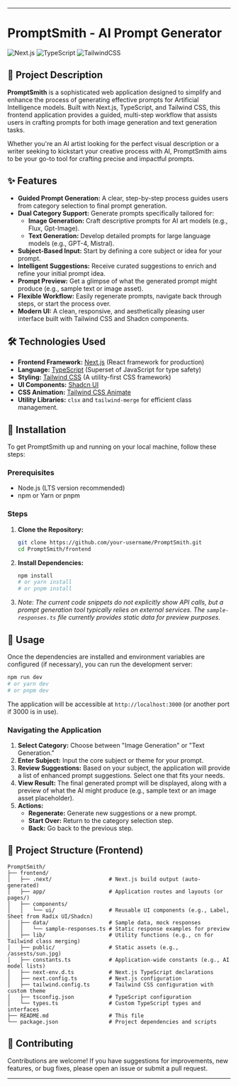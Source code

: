 
---

# PromptSmith - AI Prompt Generator

![Next.js](https://img.shields.io/badge/Next.js-Black?style=for-the-badge&logo=next.js&logoColor=white)
![TypeScript](https://img.shields.io/badge/TypeScript-007ACC?style=for-the-badge&logo=typescript&logoColor=white)
![TailwindCSS](https://img.shields.io/badge/Tailwind_CSS-38B2AC?style=for-the-badge&logo=tailwind-css&logoColor=white)

## 🚀 Project Description

**PromptSmith** is a sophisticated web application designed to simplify and enhance the process of generating effective prompts for Artificial Intelligence models. Built with Next.js, TypeScript, and Tailwind CSS, this frontend application provides a guided, multi-step workflow that assists users in crafting prompts for both image generation and text generation tasks.

Whether you're an AI artist looking for the perfect visual description or a writer seeking to kickstart your creative process with AI, PromptSmith aims to be your go-to tool for crafting precise and impactful prompts.

## ✨ Features

*   **Guided Prompt Generation:** A clear, step-by-step process guides users from category selection to final prompt generation.
*   **Dual Category Support:** Generate prompts specifically tailored for:
    *   **Image Generation:** Craft descriptive prompts for AI art models (e.g., Flux, Gpt-Image).
    *   **Text Generation:** Develop detailed prompts for large language models (e.g., GPT-4, Mistral).
*   **Subject-Based Input:** Start by defining a core subject or idea for your prompt.
*   **Intelligent Suggestions:** Receive curated suggestions to enrich and refine your initial prompt idea.
*   **Prompt Preview:** Get a glimpse of what the generated prompt might produce (e.g., sample text or image asset).
*   **Flexible Workflow:** Easily regenerate prompts, navigate back through steps, or start the process over.
*   **Modern UI:** A clean, responsive, and aesthetically pleasing user interface built with Tailwind CSS and Shadcn components.

## 🛠️ Technologies Used

*   **Frontend Framework:** [Next.js](https://nextjs.org/) (React framework for production)
*   **Language:** [TypeScript](https://www.typescriptlang.org/) (Superset of JavaScript for type safety)
*   **Styling:** [Tailwind CSS](https://tailwindcss.com/) (A utility-first CSS framework)
*   **UI Components:** [Shadcn UI](https://ui.shadcn.com/)
*   **CSS Animation:** [Tailwind CSS Animate](https://github.com/thedevdavid/tailwindcss-animate)
*   **Utility Libraries:** `clsx` and `tailwind-merge` for efficient class management.

## 🚀 Installation

To get PromptSmith up and running on your local machine, follow these steps:

### Prerequisites

*   Node.js (LTS version recommended)
*   npm or Yarn or pnpm

### Steps

1.  **Clone the Repository:**

    ```bash
    git clone https://github.com/your-username/PromptSmith.git
    cd PromptSmith/frontend
    ```

2.  **Install Dependencies:**

    ```bash
    npm install
    # or yarn install
    # or pnpm install
    ```

3. *Note: The current code snippets do not explicitly show API calls, but a prompt generation tool typically relies on external services. The `sample-responses.ts` file currently provides static data for preview purposes.*

## 🏃 Usage

Once the dependencies are installed and environment variables are configured (if necessary), you can run the development server:

```bash
npm run dev
# or yarn dev
# or pnpm dev
```

The application will be accessible at `http://localhost:3000` (or another port if 3000 is in use).

### Navigating the Application

1.  **Select Category:** Choose between "Image Generation" or "Text Generation."
2.  **Enter Subject:** Input the core subject or theme for your prompt.
3.  **Review Suggestions:** Based on your subject, the application will provide a list of enhanced prompt suggestions. Select one that fits your needs.
4.  **View Result:** The final generated prompt will be displayed, along with a preview of what the AI might produce (e.g., sample text or an image asset placeholder).
5.  **Actions:**
    *   **Regenerate:** Generate new suggestions or a new prompt.
    *   **Start Over:** Return to the category selection step.
    *   **Back:** Go back to the previous step.

## 📁 Project Structure (Frontend)

```
PromptSmith/
├── frontend/
│   ├── .next/                  # Next.js build output (auto-generated)
│   ├── app/                    # Application routes and layouts (or pages/)
│   ├── components/
│   │   └── ui/                 # Reusable UI components (e.g., Label, Sheet from Radix UI/Shadcn)
│   ├── data/                   # Sample data, mock responses
│   │   └── sample-responses.ts # Static response examples for preview
│   ├── lib/                    # Utility functions (e.g., cn for Tailwind class merging)
│   ├── public/                 # Static assets (e.g., /assests/sun.jpg)
│   ├── constants.ts            # Application-wide constants (e.g., AI model lists)
│   ├── next-env.d.ts           # Next.js TypeScript declarations
│   ├── next.config.ts          # Next.js configuration
│   ├── tailwind.config.ts      # Tailwind CSS configuration with custom theme
│   ├── tsconfig.json           # TypeScript configuration
│   └── types.ts                # Custom TypeScript types and interfaces
├── README.md                   # This file
└── package.json                # Project dependencies and scripts
```

## 🤝 Contributing

Contributions are welcome! If you have suggestions for improvements, new features, or bug fixes, please open an issue or submit a pull request.

---
